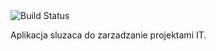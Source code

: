 <img src="https://camo.githubusercontent.com/db8e7d4b29041e3877dec9403d867eb82aef5027/68747470733a2f2f7472617669732d63692e6f72672f6d7065726b6f77736b692f4b4e502e7376673f6272616e63683d6d6173746572" alt="Build Status" data-canonical-src="https://travis-ci.org/MajkelMatusaf/ti2.svg?branch=master" style="max-width:100%;">

Aplikacja sluzaca do zarzadzanie projektami IT.
